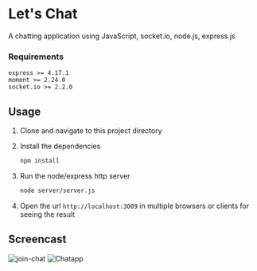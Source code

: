# Let's Chat
A chatting application using JavaScript, socket.io, node.js, express.js

### Requirements
    express >= 4.17.1
    moment >= 2.24.0
    socket.io >= 2.2.0

## Usage

1. Clone and navigate to this project directory

2. Install the dependencies
    ```bash
    npm install
    ```

3. Run the node/express http server
    ```bash
    node server/server.js
    ```
4. Open the url `http://localhost:3009` in multiple browsers or clients for seeing the result

## Screencast
![join-chat](https://user-images.githubusercontent.com/28656259/60305548-83de4880-995a-11e9-869c-648f03248925.PNG)
![Chatapp](https://user-images.githubusercontent.com/28656259/60305556-8a6cc000-995a-11e9-92f2-63710b3de6d4.PNG)


